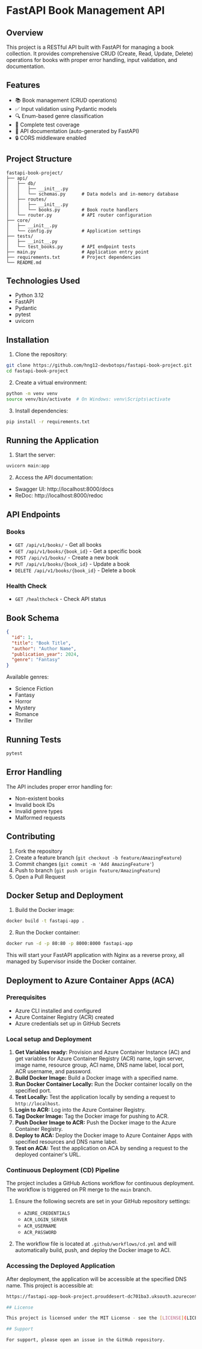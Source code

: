 # FastAPI Book Management API

## Overview

This project is a RESTful API built with FastAPI for managing a book collection. It provides comprehensive CRUD (Create, Read, Update, Delete) operations for books with proper error handling, input validation, and documentation.

## Features

- 📚 Book management (CRUD operations)
- ✅ Input validation using Pydantic models
- 🔍 Enum-based genre classification
- 🧪 Complete test coverage
- 📝 API documentation (auto-generated by FastAPI)
- 🔒 CORS middleware enabled

## Project Structure

```
fastapi-book-project/
├── api/
│   ├── db/
│   │   ├── __init__.py
│   │   └── schemas.py      # Data models and in-memory database
│   ├── routes/
│   │   ├── __init__.py
│   │   └── books.py        # Book route handlers
│   └── router.py           # API router configuration
├── core/
│   ├── __init__.py
│   └── config.py           # Application settings
├── tests/
│   ├── __init__.py
│   └── test_books.py       # API endpoint tests
├── main.py                 # Application entry point
├── requirements.txt        # Project dependencies
└── README.md
```

## Technologies Used

- Python 3.12
- FastAPI
- Pydantic
- pytest
- uvicorn

## Installation

1. Clone the repository:

```bash
git clone https://github.com/hng12-devbotops/fastapi-book-project.git
cd fastapi-book-project
```

2. Create a virtual environment:

```bash
python -m venv venv
source venv/bin/activate  # On Windows: venv\Scripts\activate
```

3. Install dependencies:

```bash
pip install -r requirements.txt
```

## Running the Application

1. Start the server:

```bash
uvicorn main:app
```

2. Access the API documentation:

- Swagger UI: http://localhost:8000/docs
- ReDoc: http://localhost:8000/redoc

## API Endpoints

### Books

- `GET /api/v1/books/` - Get all books
- `GET /api/v1/books/{book_id}` - Get a specific book
- `POST /api/v1/books/` - Create a new book
- `PUT /api/v1/books/{book_id}` - Update a book
- `DELETE /api/v1/books/{book_id}` - Delete a book

### Health Check

- `GET /healthcheck` - Check API status

## Book Schema

```json
{
  "id": 1,
  "title": "Book Title",
  "author": "Author Name",
  "publication_year": 2024,
  "genre": "Fantasy"
}
```

Available genres:

- Science Fiction
- Fantasy
- Horror
- Mystery
- Romance
- Thriller

## Running Tests

```bash
pytest
```

## Error Handling

The API includes proper error handling for:

- Non-existent books
- Invalid book IDs
- Invalid genre types
- Malformed requests

## Contributing

1. Fork the repository
2. Create a feature branch (`git checkout -b feature/AmazingFeature`)
3. Commit changes (`git commit -m 'Add AmazingFeature'`)
4. Push to branch (`git push origin feature/AmazingFeature`)
5. Open a Pull Request


## Docker Setup and Deployment

1. Build the Docker image:

```bash
docker build -t fastapi-app .
```

2. Run the Docker container:

```bash
docker run -d -p 80:80 -p 8000:8000 fastapi-app
```

This will start your FastAPI application with Nginx as a reverse proxy, all managed by Supervisor inside the Docker container.

## Deployment to Azure Container Apps (ACA)

### Prerequisites

- Azure CLI installed and configured
- Azure Container Registry (ACR) created
- Azure credentials set up in GitHub Secrets

### Local setup and Deployment

1. **Get Variables ready:** Provision and Azure Container Instance (AC) and get variables for Azure Container Registry (ACR) name, login server, image name, resource group, ACI name, DNS name label, local port, ACR username, and password.
2. **Build Docker Image:** Build a Docker image with a specified name.
3. **Run Docker Container Locally:** Run the Docker container locally on the specified port.
4. **Test Locally:** Test the application locally by sending a request to `http://localhost`.
5. **Login to ACR:** Log into the Azure Container Registry.
6. **Tag Docker Image:** Tag the Docker image for pushing to ACR.
7. **Push Docker Image to ACR:** Push the Docker image to the Azure Container Registry.
8. **Deploy to ACA:** Deploy the Docker image to Azure Container Apps with specified resources and DNS name label.
9. **Test on ACA:** Test the application on ACA by sending a request to the deployed container's URL.

### Continuous Deployment (CD) Pipeline

The project includes a GitHub Actions workflow for continuous deployment. The workflow is triggered on PR merge to the `main` branch.

1. Ensure the following secrets are set in your GitHub repository settings:
   - `AZURE_CREDENTIALS`
   - `ACR_LOGIN_SERVER`
   - `ACR_USERNAME`
   - `ACR_PASSWORD`

2. The workflow file is located at `.github/workflows/cd.yml` and will automatically build, push, and deploy the Docker image to ACI.

### Accessing the Deployed Application

After deployment, the application will be accessible at the specified DNS name. This project is accessible at:

```bash
https://fastapi-app-book-project.prouddesert-dc701ba3.uksouth.azurecontainerapps.io/

## License

This project is licensed under the MIT License - see the [LICENSE](LICENSE) file for details.

## Support

For support, please open an issue in the GitHub repository.
